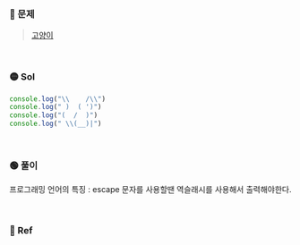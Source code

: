 ### 🔴 문제
>[고양이](https://www.acmicpc.net/problem/10171)


<br/>

### 🟡 Sol
```js
console.log("\\    /\\")
console.log(" )  ( ')")
console.log("(  /  )")
console.log(" \\(__)|")
```
<br/>

### 🟢 풀이
프로그래밍 언어의 특징 : escape 문자를 사용할땐 역슬래시를 사용해서 출력해야한다.



<br/>

### 🔵 Ref

